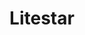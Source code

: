 ---
blog: https://blog.litestar.dev/
codehost: https://github.com/https://github.com/litestar-org/litestar
logohandle: litestardev
sort: litestar
title: Litestar
twitter: https://x.com/LitestarAPI
website: https://litestar.dev/
---